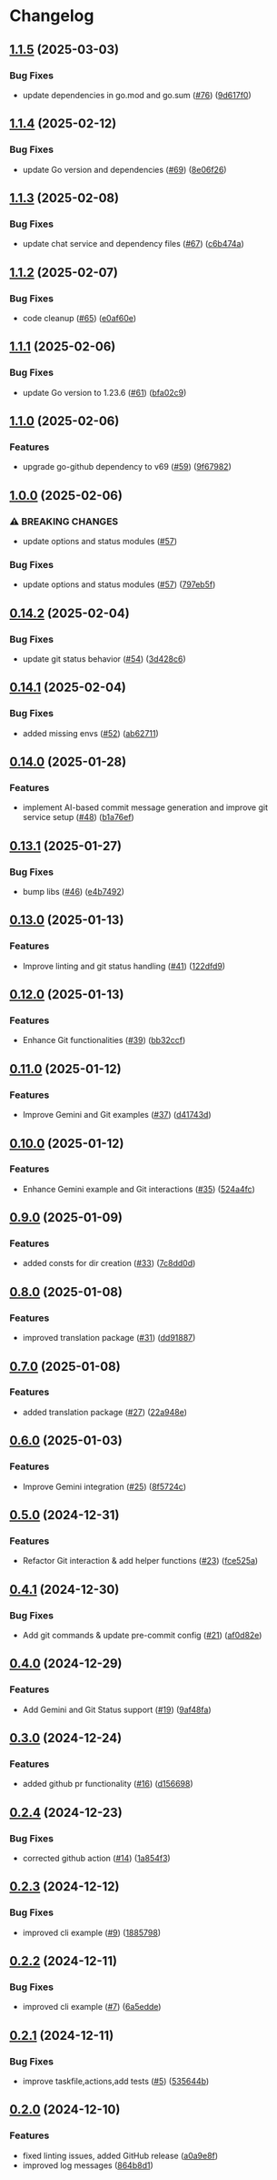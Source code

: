 # Changelog

## [1.1.5](https://github.com/cloudnative-zoo/go-commons/compare/v1.1.4...v1.1.5) (2025-03-03)


### Bug Fixes

* update dependencies in go.mod and go.sum ([#76](https://github.com/cloudnative-zoo/go-commons/issues/76)) ([9d617f0](https://github.com/cloudnative-zoo/go-commons/commit/9d617f04599445b9b716297f29bed80ce26d5511))

## [1.1.4](https://github.com/cloudnative-zoo/go-commons/compare/v1.1.3...v1.1.4) (2025-02-12)


### Bug Fixes

* update Go version and dependencies ([#69](https://github.com/cloudnative-zoo/go-commons/issues/69)) ([8e06f26](https://github.com/cloudnative-zoo/go-commons/commit/8e06f26a08d8b3fd81f473ba8c11e396e54a4e74))

## [1.1.3](https://github.com/cloudnative-zoo/go-commons/compare/v1.1.2...v1.1.3) (2025-02-08)


### Bug Fixes

* update chat service and dependency files ([#67](https://github.com/cloudnative-zoo/go-commons/issues/67)) ([c6b474a](https://github.com/cloudnative-zoo/go-commons/commit/c6b474ae1aee72718e3943d074c99dc0676f2bd9))

## [1.1.2](https://github.com/cloudnative-zoo/go-commons/compare/v1.1.1...v1.1.2) (2025-02-07)


### Bug Fixes

* code cleanup ([#65](https://github.com/cloudnative-zoo/go-commons/issues/65)) ([e0af60e](https://github.com/cloudnative-zoo/go-commons/commit/e0af60eea7f245f55d2a607d21491eec4613e2d1))

## [1.1.1](https://github.com/cloudnative-zoo/go-commons/compare/v1.1.0...v1.1.1) (2025-02-06)


### Bug Fixes

* update Go version to 1.23.6 ([#61](https://github.com/cloudnative-zoo/go-commons/issues/61)) ([bfa02c9](https://github.com/cloudnative-zoo/go-commons/commit/bfa02c9a4a014c826cfaf73e5643188bf61592c3))

## [1.1.0](https://github.com/cloudnative-zoo/go-commons/compare/v1.0.0...v1.1.0) (2025-02-06)


### Features

* upgrade go-github dependency to v69 ([#59](https://github.com/cloudnative-zoo/go-commons/issues/59)) ([9f67982](https://github.com/cloudnative-zoo/go-commons/commit/9f6798259dcb8bcb7fa2ad10222b35dcfbba923b))

## [1.0.0](https://github.com/cloudnative-zoo/go-commons/compare/v0.14.2...v1.0.0) (2025-02-06)


### ⚠ BREAKING CHANGES

* update options and status modules ([#57](https://github.com/cloudnative-zoo/go-commons/issues/57))

### Bug Fixes

* update options and status modules ([#57](https://github.com/cloudnative-zoo/go-commons/issues/57)) ([797eb5f](https://github.com/cloudnative-zoo/go-commons/commit/797eb5fa349f0c79c0a4ceb4cf0ab43c7ca98d3c))

## [0.14.2](https://github.com/cloudnative-zoo/go-commons/compare/v0.14.1...v0.14.2) (2025-02-04)


### Bug Fixes

* update git status behavior ([#54](https://github.com/cloudnative-zoo/go-commons/issues/54)) ([3d428c6](https://github.com/cloudnative-zoo/go-commons/commit/3d428c641733c2e36916e2c9377a052ef67fb79f))

## [0.14.1](https://github.com/cloudnative-zoo/go-commons/compare/v0.14.0...v0.14.1) (2025-02-04)


### Bug Fixes

* added missing envs ([#52](https://github.com/cloudnative-zoo/go-commons/issues/52)) ([ab62711](https://github.com/cloudnative-zoo/go-commons/commit/ab6271136d5e94fa103e748d62560f5f97483a18))

## [0.14.0](https://github.com/cloudnative-zoo/go-commons/compare/v0.13.1...v0.14.0) (2025-01-28)


### Features

* implement AI-based commit message generation and improve git service setup ([#48](https://github.com/cloudnative-zoo/go-commons/issues/48)) ([b1a76ef](https://github.com/cloudnative-zoo/go-commons/commit/b1a76ef11827154db9fa4d03a5b05f427f665ce4))

## [0.13.1](https://github.com/cloudnative-zoo/go-commons/compare/v0.13.0...v0.13.1) (2025-01-27)


### Bug Fixes

* bump libs ([#46](https://github.com/cloudnative-zoo/go-commons/issues/46)) ([e4b7492](https://github.com/cloudnative-zoo/go-commons/commit/e4b749234f77bd61f62b96c36d098066f8af7ceb))

## [0.13.0](https://github.com/cloudnative-zoo/go-commons/compare/v0.12.0...v0.13.0) (2025-01-13)


### Features

* Improve linting and git status handling ([#41](https://github.com/cloudnative-zoo/go-commons/issues/41)) ([122dfd9](https://github.com/cloudnative-zoo/go-commons/commit/122dfd90a0aa016ef03bea0fcb7d2c7ad560baa2))

## [0.12.0](https://github.com/cloudnative-zoo/go-commons/compare/v0.11.0...v0.12.0) (2025-01-13)


### Features

* Enhance Git functionalities ([#39](https://github.com/cloudnative-zoo/go-commons/issues/39)) ([bb32ccf](https://github.com/cloudnative-zoo/go-commons/commit/bb32ccf6d94704566d1846fa02fce92c98619364))

## [0.11.0](https://github.com/cloudnative-zoo/go-commons/compare/v0.10.0...v0.11.0) (2025-01-12)


### Features

* Improve Gemini and Git examples ([#37](https://github.com/cloudnative-zoo/go-commons/issues/37)) ([d41743d](https://github.com/cloudnative-zoo/go-commons/commit/d41743dc0b83532ae03e633088c8ad92466c39a4))

## [0.10.0](https://github.com/cloudnative-zoo/go-commons/compare/v0.9.0...v0.10.0) (2025-01-12)


### Features

* Enhance Gemini example and Git interactions ([#35](https://github.com/cloudnative-zoo/go-commons/issues/35)) ([524a4fc](https://github.com/cloudnative-zoo/go-commons/commit/524a4fc11a6510c6ee152a9d3f080195b096ea44))

## [0.9.0](https://github.com/cloudnative-zoo/go-commons/compare/v0.8.0...v0.9.0) (2025-01-09)


### Features

* added consts for dir creation ([#33](https://github.com/cloudnative-zoo/go-commons/issues/33)) ([7c8dd0d](https://github.com/cloudnative-zoo/go-commons/commit/7c8dd0d09a2e8509cf3654293f4a19168b0967b5))

## [0.8.0](https://github.com/cloudnative-zoo/go-commons/compare/v0.7.0...v0.8.0) (2025-01-08)


### Features

* improved translation package ([#31](https://github.com/cloudnative-zoo/go-commons/issues/31)) ([dd91887](https://github.com/cloudnative-zoo/go-commons/commit/dd918877cfc30ebb84d405d5ebbe21ac67c38a1f))

## [0.7.0](https://github.com/cloudnative-zoo/go-commons/compare/v0.6.0...v0.7.0) (2025-01-08)


### Features

* added translation package ([#27](https://github.com/cloudnative-zoo/go-commons/issues/27)) ([22a948e](https://github.com/cloudnative-zoo/go-commons/commit/22a948e7597427c1f13637a0e4d56845902b60da))

## [0.6.0](https://github.com/cloudnative-zoo/go-commons/compare/v0.5.0...v0.6.0) (2025-01-03)


### Features

* Improve Gemini integration ([#25](https://github.com/cloudnative-zoo/go-commons/issues/25)) ([8f5724c](https://github.com/cloudnative-zoo/go-commons/commit/8f5724c57b8d3095c0bdc816fe917f2d2e3addf5))

## [0.5.0](https://github.com/cloudnative-zoo/go-commons/compare/v0.4.1...v0.5.0) (2024-12-31)


### Features

* Refactor Git interaction & add helper functions ([#23](https://github.com/cloudnative-zoo/go-commons/issues/23)) ([fce525a](https://github.com/cloudnative-zoo/go-commons/commit/fce525a4a72799cdfcbf78c6eac2842f32ae7391))

## [0.4.1](https://github.com/cloudnative-zoo/go-commons/compare/v0.4.0...v0.4.1) (2024-12-30)


### Bug Fixes

* Add git commands & update pre-commit config ([#21](https://github.com/cloudnative-zoo/go-commons/issues/21)) ([af0d82e](https://github.com/cloudnative-zoo/go-commons/commit/af0d82e8d99bc2cb73b6a1e9e402d88138229517))

## [0.4.0](https://github.com/cloudnative-zoo/go-commons/compare/v0.3.0...v0.4.0) (2024-12-29)


### Features

* Add Gemini and Git Status support ([#19](https://github.com/cloudnative-zoo/go-commons/issues/19)) ([9af48fa](https://github.com/cloudnative-zoo/go-commons/commit/9af48faced2410d51b15b074c5b5a763dbbf6bcf))

## [0.3.0](https://github.com/cloudnative-zoo/go-commons/compare/v0.2.4...v0.3.0) (2024-12-24)


### Features

* added github pr functionality ([#16](https://github.com/cloudnative-zoo/go-commons/issues/16)) ([d156698](https://github.com/cloudnative-zoo/go-commons/commit/d1566982011b55de61eaa49cade486cedcf49322))

## [0.2.4](https://github.com/cloudnative-zoo/go-commons/compare/v0.2.3...v0.2.4) (2024-12-23)


### Bug Fixes

* corrected github action ([#14](https://github.com/cloudnative-zoo/go-commons/issues/14)) ([1a854f3](https://github.com/cloudnative-zoo/go-commons/commit/1a854f368ace56abd3ef1fee16d07b090d00ebb7))

## [0.2.3](https://github.com/cloudnative-zoo/go-commons/compare/v0.2.2...v0.2.3) (2024-12-12)


### Bug Fixes

* improved cli example ([#9](https://github.com/cloudnative-zoo/go-commons/issues/9)) ([1885798](https://github.com/cloudnative-zoo/go-commons/commit/1885798fc04fd328b182626603ad9a8b73c5327b))

## [0.2.2](https://github.com/cloudnative-zoo/go-commons/compare/v0.2.1...v0.2.2) (2024-12-11)


### Bug Fixes

* improved cli example ([#7](https://github.com/cloudnative-zoo/go-commons/issues/7)) ([6a5edde](https://github.com/cloudnative-zoo/go-commons/commit/6a5edde582b0c44f3ffb473952192bb6205897f8))

## [0.2.1](https://github.com/cloudnative-zoo/go-commons/compare/v0.2.0...v0.2.1) (2024-12-11)


### Bug Fixes

* improve taskfile,actions,add tests ([#5](https://github.com/cloudnative-zoo/go-commons/issues/5)) ([535644b](https://github.com/cloudnative-zoo/go-commons/commit/535644b566055833547fa1731c1e795d219d9e52))

## [0.2.0](https://github.com/cloudnative-zoo/go-commons/compare/v0.1.1...v0.2.0) (2024-12-10)


### Features

* fixed linting issues, added GitHub release ([a0a9e8f](https://github.com/cloudnative-zoo/go-commons/commit/a0a9e8f84661a597cd34b2cef6389c9dbdf75d70))
* improved log messages ([864b8d1](https://github.com/cloudnative-zoo/go-commons/commit/864b8d16e260c2afdc42abc4424bd8663b6768f6))
